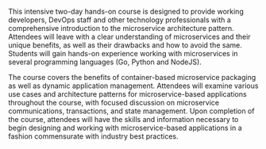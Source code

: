 This intensive two-day hands-on course is designed to provide working developers, DevOps staff and other technology professionals with a comprehensive introduction to the microservice architecture pattern. Attendees will leave with a clear understanding of microservices and their unique benefits, as well as their drawbacks and how to avoid the same. Students will gain hands-on experience working with microservices in several programming languages (Go, Python and NodeJS).

The course covers the benefits of container-based microservice packaging as well as dynamic application management. Attendees will examine various use cases and architecture patterns for microservice-based applications throughout the course, with focused discussion on microservice communications, transactions, and state management. Upon completion of the course, attendees will have the skills and information necessary to begin designing and working with microservice-based applications in a fashion commensurate with industry best practices.
